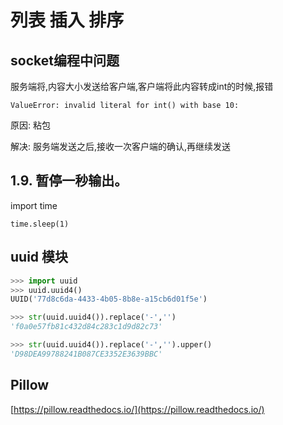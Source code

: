 # 列表   插入  排序

## socket编程中问题

服务端将,内容大小发送给客户端,客户端将此内容转成int的时候,报错

    ValueError: invalid literal for int() with base 10:

原因: 粘包

解决: 服务端发送之后,接收一次客户端的确认,再继续发送

## 1.9. 暂停一秒输出。

import time

    time.sleep(1)

## uuid 模块

```python
>>> import uuid
>>> uuid.uuid4()
UUID('77d8c6da-4433-4b05-8b8e-a15cb6d01f5e')

>>> str(uuid.uuid4()).replace('-','')
'f0a0e57fb81c432d84c283c1d9d82c73'

>>> str(uuid.uuid4()).replace('-','').upper()
'D98DEA99788241B087CE3352E3639BBC'
```

## Pillow

[https://pillow.readthedocs.io/](https://pillow.readthedocs.io/)